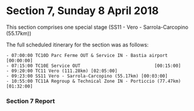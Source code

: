 # Section 7, Sunday 8 April 2018

This section comprises one special stage (SS11 - Vero - Sarrola-Carcopino (55.17km))

The full scheduled itinerary for the section was as follows:

	- 07:00:00 TC10D Parc Ferme OUT & Service IN - Bastia airport  [00:00:00]
	- 07:15:00 TC10E Service OUT                            [00:15:00]
	- 09:20:00 TC11 Vero (111.28km) [02:05:00]
	- 09:23:00 SS11 Vero - Sarrola-Carcopino (55.17km) [00:03:00]
	- 10:55:00 TC11A Regroup & Technical Zone IN - Porticcio (77.47km) [01:32:00]

### Section 7 Report

